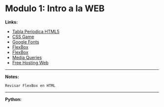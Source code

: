 
# Modulo 1: Intro a la WEB
__Links:__
* [Tabla Periodica HTML5](https://lenguajehtml.com/html/introduccion/tabla-periodica-html5/)
* [CSS Game](https://flukeout.github.io/)
* [Google Fonts](https://fonts.google.com/)
* [FlexBox](https://css-tricks.com/snippets/css/a-guide-to-flexbox/)
* [FlexBox](https://www.freecodecamp.org/news/an-animated-guide-to-flexbox-d280cf6afc35/)
* [Media Queries](https://css-tricks.com/snippets/css/media-queries-for-standard-devices/)
* [Free Hosting Web](https://www.netlify.com/)

---
__Notes:__
```
Revisar FlexBox en HTML
```

---

__Python:__